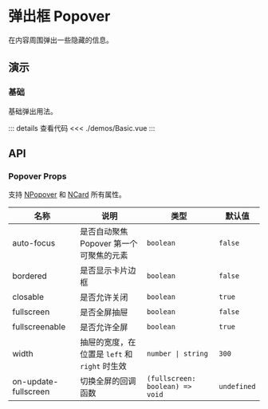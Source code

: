 # 弹出框 Popover

在内容周围弹出一些隐藏的信息。

## 演示

### 基础

基础弹出用法。

<PopoverBasic />

::: details 查看代码
<<< ./demos/Basic.vue
:::

## API

### Popover Props

支持 [NPopover](https://www.naiveui.com/zh-CN/light/components/popover#Popover-Props) 和 [NCard](https://www.naiveui.com/zh-CN/light/components/card#Card-Props) 所有属性。

| 名称                 | 说明                                          | 类型                            | 默认值      |
| -------------------- | --------------------------------------------- | ------------------------------- | ----------- |
| auto-focus           | 是否自动聚焦 Popover 第一个可聚焦的元素       | `boolean`                       | `false`     |
| bordered             | 是否显示卡片边框                              | `boolean`                       | `false`     |
| closable             | 是否允许关闭                                  | `boolean`                       | `true`      |
| fullscreen           | 是否全屏抽屉                                  | `boolean`                       | `false`     |
| fullscreenable       | 是否允许全屏                                  | `boolean`                       | `true`      |
| width                | 抽屉的宽度，在位置是 `left` 和 `right` 时生效 | `number \| string`              | `300`       |
| on-update-fullscreen | 切换全屏的回调函数                            | `(fullscreen: boolean) => void` | `undefined` |
